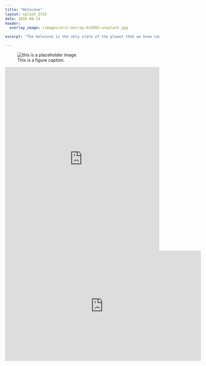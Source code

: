 ```yaml
---
title: "Holocene"
layout: splash_ItSS
date: 2016-08-14
header:
  overlay_image: /images/eric-murray-613693-unsplash.jpg

excerpt: "The Holocene is the only state of the planet that we know can sustain human development"

---
```


<figure>
  <img src="https://zahachtah.github.io/CAS/images/HotHouse.png" alt="this is a placeholder image">
  <figcaption>This is a figure caption.</figcaption>
</figure>

<iframe src="https://ourworldindata.org/grapher/child-mortality-vs-population-growth?time=1950..2015" style="width: 100%; height: 600px; border: 0px none;"></iframe>

<iframe width="640" height="360" src="https://www.youtube.com/embed/gKYhLEaOgKs?controls=0&showinfo=0" frameborder="0" allowfullscreen></iframe>
